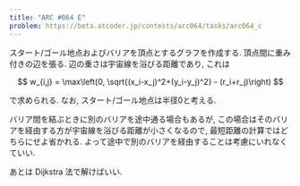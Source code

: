 ```yaml
---
title: "ARC #064 E"
problem: https://beta.atcoder.jp/contests/arc064/tasks/arc064_c
---
```

スタート/ゴール地点およびバリアを頂点とするグラフを作成する. 頂点間に重み付きの辺を張る. 辺の重さは宇宙線を浴びる距離であり, これは

$$
w_{i,j} = \max\left(0, \sqrt{(x_i-x_j)^2+(y_i-y_j)^2} - (r_i+r_j)\right)
$$

で求められる. なお, スタート/ゴール地点は半径0と考える.

バリア間を結ぶときに別のバリアを途中通る場合もあるが, この場合はそのバリアを経由する方が宇宙線を浴びる距離が小さくなるので, 最短距離の計算ではどちらにせよ省かれる. よって途中で別のバリアを経由することは考慮にいれなくていい.

あとは Dijkstra 法で解けばいい.

